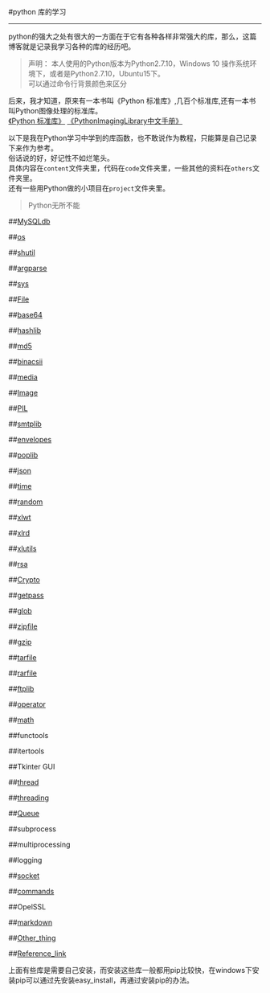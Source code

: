 #python 库的学习

-----

python的强大之处有很大的一方面在于它有各种各样非常强大的库，那么，这篇博客就是记录我学习各种的库的经历吧。
>声明：
>本人使用的Python版本为Python2.7.10，Windows 10 操作系统环境下，或者是Python2.7.10，Ubuntu15下。                                
>可以通过命令行背景颜色来区分


后来，我才知道，原来有一本书叫《Python 标准库》,几百个标准库,还有一本书叫Python图像处理的标准库。       
[《Python 标准库》](others/python标准库.pdf) [《PythonImagingLibrary中文手册》](others/PythonImagingLibrary中文手册.pdf)

以下是我在Python学习中学到的库函数，也不敢说作为教程，只能算是自己记录下来作为参考。        
俗话说的好，好记性不如烂笔头。                                                    
具体内容在`content`文件夹里，代码在`code`文件夹里，一些其他的资料在`others`文件夹里。     
还有一些用Python做的小项目在`project`文件夹里。              

>Python无所不能

##[MySQLdb](content/MySQLdb.md)

##[os](content/os.md)

##[shutil](content/shutil.md)

##[argparse](content/argparse.md)

##[sys](content/sys.md)

##[File](content/file.md)

##[base64](content/base64.md)

##[hashlib](content/hashlib.md)

##[md5](content/md5.md)

##[binacsii](content/binacsii.md)

##[media](content/media.md)

##[Image](content/Image.md)

##[PIL](content/PIL.md)

##[smtplib](content/smtplib.md)

##[envelopes](content/envelopes.md)

##[poplib](content/poplib.md)

##[json](content/json.md)

##[time](content/time.md)

##[random](content/random.md)

##[xlwt](content/xlwt.md)

##[xlrd](content/xlrd.md)

##[xlutils](content/xlutils.md)

##[rsa](content/rsa.md)

##[Crypto](content/Crypto.md)

##[getpass](content/getpass.md)

##[glob](content/glob.md)

##[zipfile](content/zipfile.md)      

##[gzip](content/gzip.md)

##[tarfile](content/tarfile.md)            

##[rarfile](content/rarfile.md)

##[ftplib](content/ftplib.md)     

##[operator](content/operator.md)

##[math](content/math.md)

##functools 

##itertools

##Tkinter
GUI

##[thread](content/thread.md)                   

##[threading](content/threading.md)

##[Queue](content/Queue.md)

##subprocess  

##multiprocessing

##logging

##[socket](content/socket.md)

##[commands](content/commands.md)

##OpelSSL

##[markdown](content/markdown.md)


##[Other_thing](content/other_thing.md)

##[Reference_link](content/reference_link.md)

上面有些库是需要自己安装，而安装这些库一般都用pip比较快，在windows下安装pip可以通过先安装easy_install，再通过安装pip的办法。
